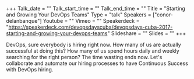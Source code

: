 +++
Talk_date = ""
Talk_start_time = ""
Talk_end_time = ""
Title = "Starting and Growing Your DevOps Teams"
Type = "talk"
Speakers = ["conor-delanbanque"]
Youtube = ""
Vimeo = ""
Speakerdeck = "https://speakerdeck.com/devopsdayscuba/devopsdays-cuba-2017-starting-and-growing-your-devops-teams"
Slideshare = ""
Slides = ""
+++

DevOps, sure everybody is hiring right now. How many of us are actually successful 
at doing this? How many of us spend hours daily and weekly searching for the right 
person? The time wasting ends now. Let's collaborate and automate our hiring processes 
to have Continuous Success with DevOps hiring.